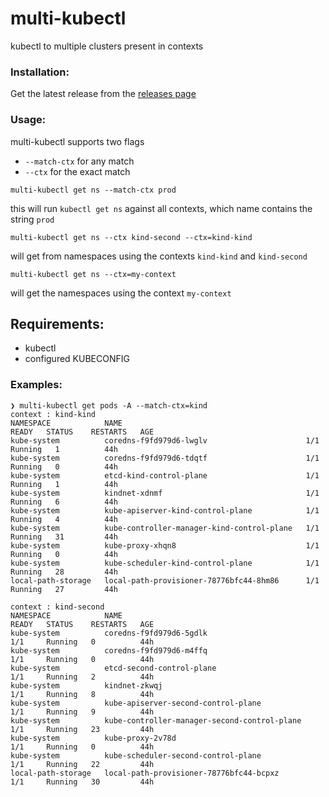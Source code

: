 # multi-kubectl
kubectl to multiple clusters present in contexts


### Installation:
Get the latest release from the [releases page](https://github.com/zmalik/multi-kubectl/releases)

### Usage:
multi-kubectl supports two flags
- `--match-ctx` for any match
- `--ctx` for the exact match 


```
multi-kubectl get ns --match-ctx prod 
```
this will run `kubectl get ns` against all contexts, which name contains the string `prod`


```
multi-kubectl get ns --ctx kind-second --ctx=kind-kind
```
 will get from namespaces using the contexts `kind-kind` and `kind-second` 

```
multi-kubectl get ns --ctx=my-context
```
will get the namespaces using the context `my-context`

## Requirements:

- kubectl 
- configured KUBECONFIG

### Examples:
```
❯ multi-kubectl get pods -A --match-ctx=kind
context : kind-kind
NAMESPACE            NAME                                         READY   STATUS    RESTARTS   AGE
kube-system          coredns-f9fd979d6-lwglv                      1/1     Running   1          44h
kube-system          coredns-f9fd979d6-tdqtf                      1/1     Running   0          44h
kube-system          etcd-kind-control-plane                      1/1     Running   1          44h
kube-system          kindnet-xdnmf                                1/1     Running   6          44h
kube-system          kube-apiserver-kind-control-plane            1/1     Running   4          44h
kube-system          kube-controller-manager-kind-control-plane   1/1     Running   31         44h
kube-system          kube-proxy-xhqn8                             1/1     Running   0          44h
kube-system          kube-scheduler-kind-control-plane            1/1     Running   28         44h
local-path-storage   local-path-provisioner-78776bfc44-8hm86      1/1     Running   27         44h

context : kind-second
NAMESPACE            NAME                                           READY   STATUS    RESTARTS   AGE
kube-system          coredns-f9fd979d6-5gdlk                        1/1     Running   0          44h
kube-system          coredns-f9fd979d6-m4ffq                        1/1     Running   0          44h
kube-system          etcd-second-control-plane                      1/1     Running   2          44h
kube-system          kindnet-zkwqj                                  1/1     Running   8          44h
kube-system          kube-apiserver-second-control-plane            1/1     Running   9          44h
kube-system          kube-controller-manager-second-control-plane   1/1     Running   23         44h
kube-system          kube-proxy-2v78d                               1/1     Running   0          44h
kube-system          kube-scheduler-second-control-plane            1/1     Running   22         44h
local-path-storage   local-path-provisioner-78776bfc44-bcpxz        1/1     Running   30         44h
```

